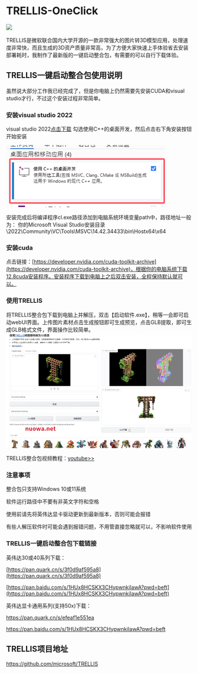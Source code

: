 # TRELLIS-OneClick

![](https://github.com/microsoft/TRELLIS/raw/main/assets/teaser.png)

TRELLIS是微软联合国内大学开源的一款非常强大的图片转3D模型应用，处理速度非常快，而且生成的3D资产质量非常高，为了方便大家快速上手体验省去安装部署耗时，我制作了最新版的一键启动整合包，有需要的可以自行下载体验。

## TRELLIS一键启动整合包使用说明

虽然说大部分工作我已经完成了，但是你电脑上仍然需要先安装CUDA和visual studio才行，不过这个安装过程非常简单。

### 安装visual studio 2022

visual studio 2022[点击下载](https://visualstudio.microsoft.com/zh-hans/thank-you-downloading-visual-studio/?sku=Community&channel=Release&version=VS2022&source=VSLandingPage&cid=2030&passive=false)
勾选使用C++的桌面开发，然后点击右下角安装按钮开始安装

![](https://github.com/aidayang/TRELLIS-OneClick/blob/main/docs/images/image-31.png?raw=true)

安装完成后将编译程序cl.exe路径添加到电脑系统环境变量path中，路径地址一般为：
你的Microsoft Visual Studio安装目录\2022\Community\VC\Tools\MSVC\14.42.34433\bin\Hostx64\x64

### 安装cuda

点击链接：[https://developer.nvidia.com/cuda-toolkit-archive](https://developer.nvidia.com/cuda-toolkit-archive)，根据你的电脑系统下载12.8cuda安装程序。安装程序下载到电脑上之后双击安装，全程保持默认就可以。



### 使用TRELLIS

将TRELLIS整合包下载到电脑上并解压，双击【启动软件.exe】，稍等一会即可启动webUI界面。上传图片素材点击生成按钮即可生成预览，点击GLB提取，即可生成GLB格式文件，界面操作比较简单。
![](https://raw.githubusercontent.com/aidayang/TRELLIS-OneClick/refs/heads/main/docs/images/2.webp)

TRELLIS整合包视频教程：[youtube>>](https://youtu.be/pcuaZPrb0zo?si=Ld89QmCPgk0XGDfr)



### 注意事项

整合包只支持Windows 10或11系统

软件运行路径中不要有非英文字符和空格

使用前请先将英伟达显卡驱动更新到最新版本，否则可能会报错

有些人解压软件时可能会遇到报错问题，不用管直接忽略就可以，不影响软件使用

### TRELLIS一键启动整合包下载链接
英伟达30或40系列下载：

[https://pan.quark.cn/s/3f0d9af595a8](https://pan.quark.cn/s/3f0d9af595a8)

[https://pan.baidu.com/s/1HUx8HCSKX3CHypwnkiIawA?pwd=beft](https://pan.baidu.com/s/1HUx8HCSKX3CHypwnkiIawA?pwd=beft)

英伟达显卡通用系列(支持50x)下载：

https://pan.quark.cn/s/efeaf1e551ea

https://pan.baidu.com/s/1HUx8HCSKX3CHypwnkiIawA?pwd=beft

## TRELLIS项目地址

https://github.com/microsoft/TRELLIS
